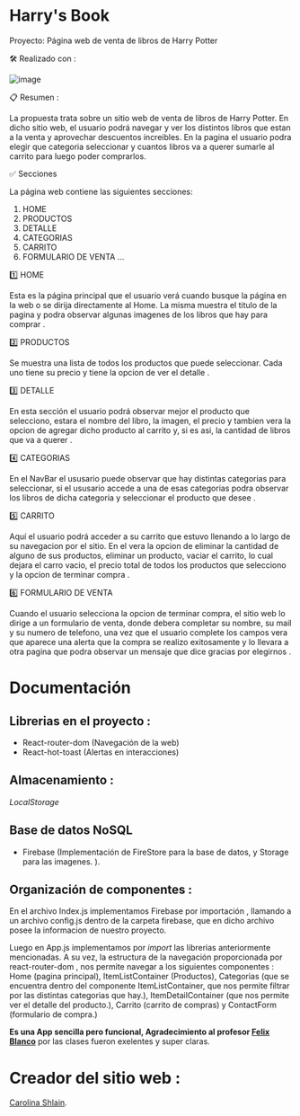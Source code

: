 # Harry's Book

Proyecto: Página web de venta de libros de Harry Potter


🛠️ Realizado con :

![image](https://user-images.githubusercontent.com/105647455/204136896-89305a7e-def0-4fff-83b9-0cf10a8fc336.png)


 📋 Resumen :

La propuesta trata sobre un sitio web de venta de libros de Harry Potter. En dicho sitio web, el usuario podrá navegar y ver los distintos libros que estan a la venta y aprovechar descuentos increibles. En la pagina el usuario podra elegir que categoria seleccionar y cuantos libros va a querer sumarle al carrito para luego poder comprarlos.


✅ Secciones 

La página web contiene las siguientes secciones:

1. HOME 
2. PRODUCTOS
3. DETALLE
4. CATEGORIAS
5. CARRITO
6. FORMULARIO DE VENTA
...

1️⃣ HOME

Esta es la página principal que el usuario verá cuando busque la página en la web o se dirija directamente al Home. La misma muestra el titulo de la pagina y podra observar algunas imagenes de los libros que hay para comprar .


2️⃣ PRODUCTOS

Se muestra una lista de todos los productos que puede seleccionar. Cada uno tiene su precio y tiene la opcion de ver el detalle .

3️⃣ DETALLE

En esta sección el usuario podrá observar mejor el producto que selecciono, estara el nombre del libro, la imagen, el precio y tambien vera la opcion de agregar dicho producto al carrito y, si es asi,  la cantidad de libros que va a querer .

4️⃣ CATEGORIAS
 
En el NavBar el ususario puede observar que hay distintas categorias para seleccionar, si el ususario accede a una de esas categorias podra observar los libros de dicha categoria y seleccionar el producto que desee .

5️⃣ CARRITO

Aquí el usuario podrá acceder a su carrito que estuvo llenando a lo largo de su navegacion por el sitio. En el vera la opcion de eliminar la cantidad de alguno de sus productos, eliminar un producto, vaciar el carrito, lo cual dejara el carro vacio, el precio total de todos los productos que selecciono y la opcion de terminar compra .

6️⃣ FORMULARIO DE VENTA
 
 Cuando el usuario selecciona la opcion de terminar compra, el sitio web lo dirige a un formulario de venta, donde debera completar su nombre, su mail y su numero de telefono, una vez que el usuario complete los campos vera que aparece una alerta que la compra se realizo exitosamente y lo llevara a otra pagina que podra observar un mensaje que dice gracias por elegirnos .

 # Documentación  

## Librerias en el proyecto : 

 * React-router-dom (Navegación de la web)
 * React-hot-toast (Alertas en interacciones)


 ## Almacenamiento : 
 _LocalStorage_


## Base de datos NoSQL

* Firebase (Implementación de FireStore para la base de datos, y Storage para las imagenes. ).

 ## Organización  de componentes :

 En el archivo Index.js implementamos Firebase por importación , llamando a un archivo config.js dentro de la carpeta firebase, que en dicho archivo posee la informacion de nuestro proyecto.

Luego en App.js implementamos por _import_ las librerias anteriormente mencionadas. A su vez, la estructura de la navegación proporcionada por react-router-dom , nos permite navegar a los siguientes componentes : 
 Home (pagina principal), ItemListContainer (Productos),
Categorias (que se encuentra dentro del componente ItemListContainer, que nos permite filtrar por las distintas categorias que hay.), ItemDetailContainer (que nos permite ver el detalle del producto.), Carrito (carrito de compras) y ContactForm (formulario de compra.)

**Es una App sencilla pero funcional, Agradecimiento al profesor [Felix Blanco](https://www.linkedin.com/in/felixblancos/)** por las clases fueron exelentes y super claras.  

# Creador del sitio web :
[Carolina Shlain](https://github.com/CarolinaShlain123/Trabajo-React.git). 
